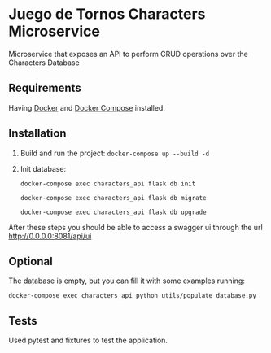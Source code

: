 # Juego de Tornos Characters Microservice
Microservice that exposes an API to perform CRUD operations over the Characters Database

## Requirements
Having [Docker](https://docs.docker.com/install/) and [Docker Compose](https://docs.docker.com/compose/install/) installed.

## Installation

1. Build and run the project: `docker-compose up --build -d`
2. Init database:

   `docker-compose exec characters_api flask db init`
   
   `docker-compose exec characters_api flask db migrate`
   
   `docker-compose exec characters_api flask db upgrade`
   
After these steps you should be able to access a swagger ui through the url http://0.0.0.0:8081/api/ui

## Optional

The database is empty, but you can fill it with some examples running:

`docker-compose exec characters_api python utils/populate_database.py`

## Tests

Used pytest and fixtures to test the application.
